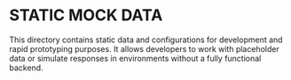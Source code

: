 # STATIC MOCK DATA

This directory contains static data and configurations for development and rapid prototyping purposes. It allows developers to work with placeholder data or simulate responses in environments without a fully functional backend.
